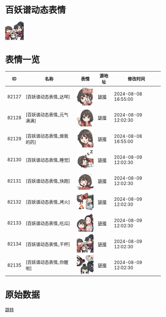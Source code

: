 # 百妖谱动态表情

<img src="./cover.png" height="60" alt="cover" />

# 表情一览

|ID|名称|表情|源地址|修改时间|
|----|----|----|----|----|
|82127|[百妖谱动态表情_达咩]|<img src="./pic/082127_%5B百妖谱动态表情_达咩%5D.gif" height="60" alt="达咩"/>|[链接](https://i0.hdslb.com/bfs/emote/6f0c9ca1fbc097f17c9ff745692557f13310ac4d.gif)|2024-08-08 16:55:00|
|82128|[百妖谱动态表情_元气满满]|<img src="./pic/082128_%5B百妖谱动态表情_元气满满%5D.gif" height="60" alt="元气满满"/>|[链接](https://i0.hdslb.com/bfs/emote/1511d1a290d86e235dbd6912f02e36dc1e4687d1.gif)|2024-08-09 12:02:30|
|82129|[百妖谱动态表情_做我的药]|<img src="./pic/082129_%5B百妖谱动态表情_做我的药%5D.gif" height="60" alt="做我的药"/>|[链接](https://i0.hdslb.com/bfs/emote/bc23910c7f18645ab2535083dfe0c4134c02ec39.gif)|2024-08-08 16:55:00|
|82130|[百妖谱动态表情_睡觉]|<img src="./pic/082130_%5B百妖谱动态表情_睡觉%5D.gif" height="60" alt="睡觉"/>|[链接](https://i0.hdslb.com/bfs/emote/a9a3076d5c7a45b4879908a4eb98dd2a0c500f8b.gif)|2024-08-09 12:02:30|
|82131|[百妖谱动态表情_快跑]|<img src="./pic/082131_%5B百妖谱动态表情_快跑%5D.gif" height="60" alt="快跑"/>|[链接](https://i0.hdslb.com/bfs/emote/f69122a5663e33ef4780d2887a4d38451adb6b5a.gif)|2024-08-09 12:02:30|
|82132|[百妖谱动态表情_烤火]|<img src="./pic/082132_%5B百妖谱动态表情_烤火%5D.gif" height="60" alt="烤火"/>|[链接](https://i0.hdslb.com/bfs/emote/1d7bbae94a917b5eefa52284d987c08a4caa67fc.gif)|2024-08-09 12:02:30|
|82133|[百妖谱动态表情_吃瓜]|<img src="./pic/082133_%5B百妖谱动态表情_吃瓜%5D.gif" height="60" alt="吃瓜"/>|[链接](https://i0.hdslb.com/bfs/emote/2e7275d2824fa2b4e711bc761f7c2ca37d5b5d61.gif)|2024-08-09 12:02:30|
|82134|[百妖谱动态表情_干杯]|<img src="./pic/082134_%5B百妖谱动态表情_干杯%5D.gif" height="60" alt="干杯"/>|[链接](https://i0.hdslb.com/bfs/emote/89deb6ccfad7ea45356bfb689e178359e4698e9e.gif)|2024-08-09 12:02:30|
|82135|[百妖谱动态表情_你醒啦]|<img src="./pic/082135_%5B百妖谱动态表情_你醒啦%5D.gif" height="60" alt="你醒啦"/>|[链接](https://i0.hdslb.com/bfs/emote/e76fd683b61a01f8b8a0b1892c236b1ac0320088.gif)|2024-08-09 12:02:30|

# 原始数据

[跳转](./raw.json)

